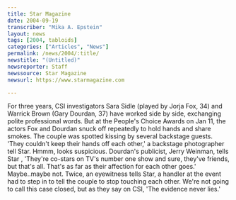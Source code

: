 ```yaml
---
title: Star Magazine
date: 2004-09-19
transcriber: "Mika A. Epstein"
layout: news
tags: [2004, tabloids]
categories: ["Articles", "News"]
permalink: /news/2004/:title/
newstitle: "(Untitled)"
newsreporter: Staff
newssource: Star Magazine
newsurl: https://www.starmagazine.com

---
```


For three years, CSI investigators Sara Sidle (played by Jorja Fox, 34) and Warrick Brown (Gary Dourdan, 37) have worked side by side, exchanging polite professional words. But at the People's Choice Awards on Jan 11, the actors Fox and Dourdan snuck off repeatedly to hold hands and share smokes. The couple was spotted kissing by several backstage guests. 'They couldn't keep their hands off each other,' a backstage photographer tell Star. Hmmm, looks suspicious. Dourdan's publicist, Jerry Weinman, tells Star , 'They're co-stars on TV's number one show and sure, they've friends, but that's all. That's as far as their affection for each other goes.' Maybe..maybe not. Twice, an eyewitness tells Star, a handler at the event had to step in to tell the couple to stop touching each other. We're not going to call this case closed, but as they say on CSI, 'The evidence never lies.'
